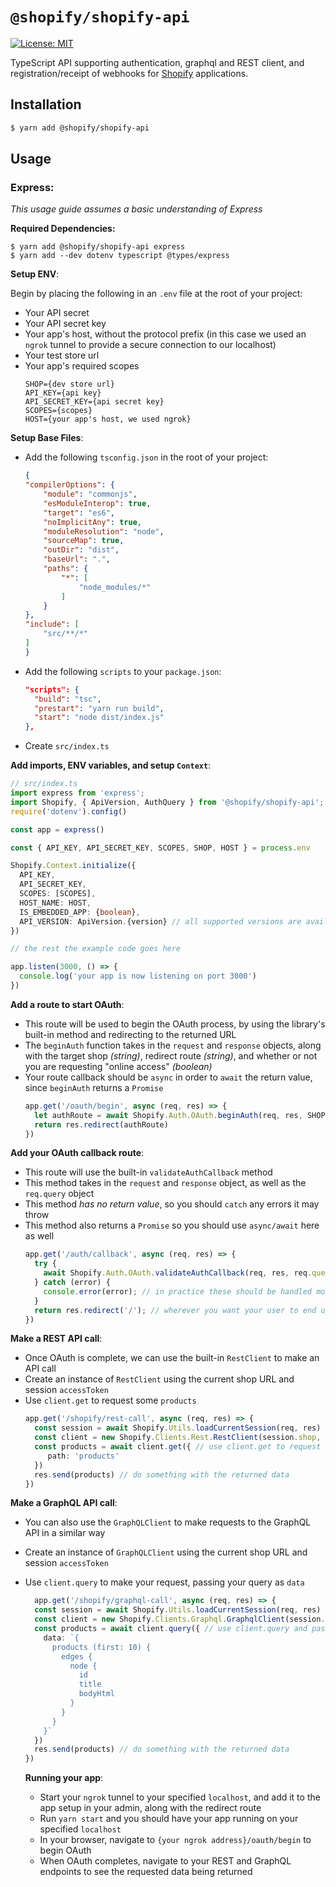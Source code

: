 # `@shopify/shopify-api`

<!-- ![Build Status]() -->
[![License: MIT](https://img.shields.io/badge/License-MIT-green.svg)](LICENSE.md)
<!-- [![npm version](https://badge.fury.io/js/%40shopify%2Fkoa-shopify-auth.svg)](https://badge.fury.io/js/%40shopify%2Fshopify-api) -->

TypeScript API supporting authentication, graphql and REST client, and registration/receipt of webhooks for [Shopify](https://www.shopify.ca/) applications.

## Installation

```bash
$ yarn add @shopify/shopify-api
```

## Usage

### Express:
_This usage guide assumes a basic understanding of Express_

**Required Dependencies:** 
```shell
$ yarn add @shopify/shopify-api express
$ yarn add --dev dotenv typescript @types/express
```

**Setup ENV**: 

Begin by placing the following in an `.env` file at the root of your project: 
- Your API secret 
- Your API secret key
- Your app's host, without the protocol prefix (in this case we used an `ngrok` tunnel to provide a secure connection to our localhost) 
- Your test store url 
- Your app's required scopes 
  ```
  SHOP={dev store url}
  API_KEY={api key}
  API_SECRET_KEY={api secret key}
  SCOPES={scopes}
  HOST={your app's host, we used ngrok}
  ```
  
**Setup Base Files**: 

- Add the following `tsconfig.json` in the root of your project: 
    ```json 
    {
    "compilerOptions": {
        "module": "commonjs",
        "esModuleInterop": true,
        "target": "es6",
        "noImplicitAny": true,
        "moduleResolution": "node",
        "sourceMap": true,
        "outDir": "dist",
        "baseUrl": ".",
        "paths": {
            "*": [
                "node_modules/*"
            ]
        }
    },
    "include": [
        "src/**/*"
    ]
  }
  ```
- Add the following `scripts` to your `package.json`: 
  ```json 
  "scripts": {
    "build": "tsc",
    "prestart": "yarn run build",
    "start": "node dist/index.js"
  },
  ```
- Create `src/index.ts`

**Add imports, ENV variables, and setup `Context`**: 

```ts
// src/index.ts 
import express from 'express';
import Shopify, { ApiVersion, AuthQuery } from '@shopify/shopify-api';
require('dotenv').config()

const app = express()

const { API_KEY, API_SECRET_KEY, SCOPES, SHOP, HOST } = process.env

Shopify.Context.initialize({
  API_KEY,
  API_SECRET_KEY,
  SCOPES: [SCOPES],
  HOST_NAME: HOST,
  IS_EMBEDDED_APP: {boolean},
  API_VERSION: ApiVersion.{version} // all supported versions are available, as well as "unstable" and "unversioned"
})

// the rest the example code goes here 

app.listen(3000, () => {
  console.log('your app is now listening on port 3000')
})
```

**Add a route to start OAuth**: 

- This route will be used to begin the OAuth process, by using the library's built-in method and redirecting to the returned URL 
- The `beginAuth` function takes in the `request` and `response` objects, along with the target shop _(string)_, redirect route _(string)_, and whether or not you are requesting "online access" _(boolean)_
- Your route callback should be `async` in order to `await` the return value, since `beginAuth` returns a `Promise` 
  ```ts
  app.get('/oauth/begin', async (req, res) => {
    let authRoute = await Shopify.Auth.OAuth.beginAuth(req, res, SHOP, '/auth/callback', true)
    return res.redirect(authRoute)
  })
  ```

**Add your OAuth callback route**:

- This route will use the built-in `validateAuthCallback` method 
- This method takes in the `request` and `response` object, as well as the `req.query` object
- This method _has no return value_, so you should `catch` any errors it may throw
- This method also returns a `Promise` so you should use `async/await` here as well
  ```ts
  app.get('/auth/callback', async (req, res) => {
    try {
      await Shopify.Auth.OAuth.validateAuthCallback(req, res, req.query as unknown as AuthQuery); // req.query must be cast to unkown and then AuthQuery in order to be accepted
    } catch (error) {
      console.error(error); // in practice these should be handled more gracefully
    }
    return res.redirect('/'); // wherever you want your user to end up after OAuth completes
  })
  ```

**Make a REST API call**: 

- Once OAuth is complete, we can use the built-in `RestClient` to make an API call 
- Create an instance of `RestClient` using the current shop URL and session `accessToken` 
- Use `client.get` to request some `products`
  ```ts
  app.get('/shopify/rest-call', async (req, res) => {
    const session = await Shopify.Utils.loadCurrentSession(req, res) // load the current session to get the `accessToken`
    const client = new Shopify.Clients.Rest.RestClient(session.shop, session.accessToken) // create a new client for the specified shop
    const products = await client.get({ // use client.get to request the REST endpoint you need, in this case "products"
       path: 'products'
    })
    res.send(products) // do something with the returned data 
  })
  ```

**Make a GraphQL API call**: 
- You can also use the `GraphQLClient` to make requests to the GraphQL API in a similar way
- Create an instance of `GraphQLClient` using the current shop URL and session `accessToken` 
- Use `client.query` to make your request, passing your query as `data` 
  ```ts
    app.get('/shopify/graphql-call', async (req, res) => {
    const session = await Shopify.Utils.loadCurrentSession(req, res) // load the current session to get the `accessToken`
    const client = new Shopify.Clients.Graphql.GraphqlClient(session.shop, session.accessToken) // GraphQLClient accepts the same arguments as RestClient
    const products = await client.query({ // use client.query and pass your query as `data` 
      data: `{
        products (first: 10) {
          edges {
            node {
              id
              title
              bodyHtml
            }
          }
        }
      }`
    })
    res.send(products) // do something with the returned data
  })
  ```

  **Running your app**:
  - Start your `ngrok` tunnel to your specified `localhost`, and add it to the app setup in your admin, along with the redirect route
  - Run `yarn start` and you should have your app running on your specified `localhost` 
  - In your browser, navigate to `{your ngrok address}/oauth/begin` to begin OAuth
  - When OAuth completes, navigate to your REST and GraphQL endpoints to see the requested data being returned
